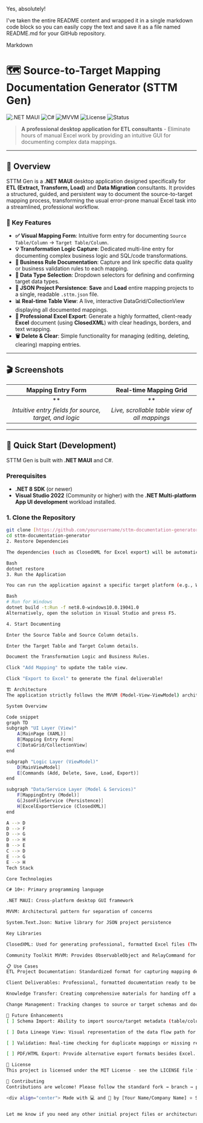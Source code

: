 Yes, absolutely!

I've taken the entire README content and wrapped it in a single markdown code block so you can easily copy the text and save it as a file named README.md for your GitHub repository.

Markdown
# 🗺️ Source-to-Target Mapping Documentation Generator (STTM Gen)
![.NET MAUI](https://img.shields.io/badge/.NET_MAUI-CrossPlatform-purple.svg)
![C#](https://img.shields.io/badge/C%23-10%2B-512BD4.svg)
![MVVM](https://img.shields.io/badge/Architecture-MVVM-green.svg)
![License](https://img.shields.io/badge/License-MIT-blue.svg)
![Status](https://img.shields.io/badge/Status-In_Development-yellow.svg)

> **A professional desktop application for ETL consultants** - Eliminate hours of manual Excel work by providing an intuitive GUI for documenting complex data mappings.

---

## 🎯 Overview

STTM Gen is a **.NET MAUI** desktop application designed specifically for **ETL (Extract, Transform, Load)** and **Data Migration** consultants. It provides a structured, guided, and persistent way to document the source-to-target mapping process, transforming the usual error-prone manual Excel task into a streamlined, professional workflow.

### 🌟 Key Features

* **✅ Visual Mapping Form**: Intuitive form entry for documenting `Source Table/Column` $\to$ `Target Table/Column`.
* **💡 Transformation Logic Capture**: Dedicated multi-line entry for documenting complex business logic and SQL/code transformations.
* **📑 Business Rule Documentation**: Capture and link specific data quality or business validation rules to each mapping.
* **🔢 Data Type Selection**: Dropdown selectors for defining and confirming target data types.
* **💾 JSON Project Persistence**: **Save** and **Load** entire mapping projects to a single, readable `.sttm.json` file.
* **📊 Real-time Table View**: A live, interactive DataGrid/CollectionView displaying all documented mappings.
* **📄 Professional Excel Export**: Generate a highly formatted, client-ready **Excel** document (using **ClosedXML**) with clear headings, borders, and text wrapping.
* **🗑️ Delete & Clear**: Simple functionality for managing (editing, deleting, clearing) mapping entries.

---

## 🎬 Screenshots

| Mapping Entry Form | Real-time Mapping Grid |
| :---: | :---: |
| ** | ** |
| *Intuitive entry fields for source, target, and logic* | *Live, scrollable table view of all mappings* |

---

## 🚀 Quick Start (Development)

STTM Gen is built with **.NET MAUI** and C\#.

### Prerequisites

* **.NET 8 SDK** (or newer)
* **Visual Studio 2022** (Community or higher) with the **.NET Multi-platform App UI development** workload installed.

### 1. Clone the Repository

```bash
git clone [https://github.com/yourusername/sttm-documentation-generator.git](https://github.com/yourusername/sttm-documentation-generator.git)
cd sttm-documentation-generator
2. Restore Dependencies

The dependencies (such as ClosedXML for Excel export) will be automatically restored by Visual Studio or the .NET CLI.

Bash
dotnet restore
3. Run the Application

You can run the application against a specific target platform (e.g., Windows).

Bash
# Run for Windows
dotnet build -t:Run -f net8.0-windows10.0.19041.0
Alternatively, open the solution in Visual Studio and press F5.

4. Start Documenting

Enter the Source Table and Source Column details.

Enter the Target Table and Target Column details.

Document the Transformation Logic and Business Rules.

Click "Add Mapping" to update the table view.

Click "Export to Excel" to generate the final deliverable!

🏗️ Architecture
The application strictly follows the MVVM (Model-View-ViewModel) architectural pattern to ensure maintainability, testability, and a clear separation of UI logic from business logic.

System Overview

Code snippet
graph TD
subgraph "UI Layer (View)"
    A[MainPage (XAML)]
    B[Mapping Entry Form]
    C[DataGrid/CollectionView]
end

subgraph "Logic Layer (ViewModel)"
    D[MainViewModel]
    E[Commands (Add, Delete, Save, Load, Export)]
end

subgraph "Data/Service Layer (Model & Services)"
    F[MappingEntry (Model)]
    G[JsonFileService (Persistence)]
    H[ExcelExportService (ClosedXML)]
end

A --> D
D --> F
D --> G
D --> H
B --> E
C --> D
E --> G
E --> H
Tech Stack

Core Technologies

C# 10+: Primary programming language

.NET MAUI: Cross-platform desktop GUI framework

MVVM: Architectural pattern for separation of concerns

System.Text.Json: Native library for JSON project persistence

Key Libraries

ClosedXML: Used for generating professional, formatted Excel files (The key feature for client deliverables).

Community Toolkit MVVM: Provides ObservableObject and RelayCommand for efficient MVVM implementation.

📋 Use Cases
ETL Project Documentation: Standardized format for capturing mapping details for data loading processes.

Client Deliverables: Professional, formatted documentation ready to be shared with clients and stakeholders.

Knowledge Transfer: Creating comprehensive materials for handing off a project to internal teams or maintenance staff.

Change Management: Tracking changes to source or target schemas and documenting the required mapping adjustments.

🔮 Future Enhancements
[ ] Schema Import: Ability to import source/target metadata (table/column names) from a CSV or Database connection.

[ ] Data Lineage View: Visual representation of the data flow path for selected columns.

[ ] Validation: Real-time checking for duplicate mappings or missing required fields.

[ ] PDF/HTML Export: Provide alternative export formats besides Excel.

📄 License
This project is licensed under the MIT License - see the LICENSE file for details.

🤝 Contributing
Contributions are welcome! Please follow the standard fork → branch → pull request workflow. Adherence to C# coding standards and providing unit tests for core logic (Model/ViewModel) is appreciated.

<div align="center"> Made with 💻 and 💜 by [Your Name/Company Name] ⭐ Star this repository if you find it helpful for your ETL work! Report Bug · Request Feature </div>


Let me know if you need any other initial project files or architectural deep dives\!
